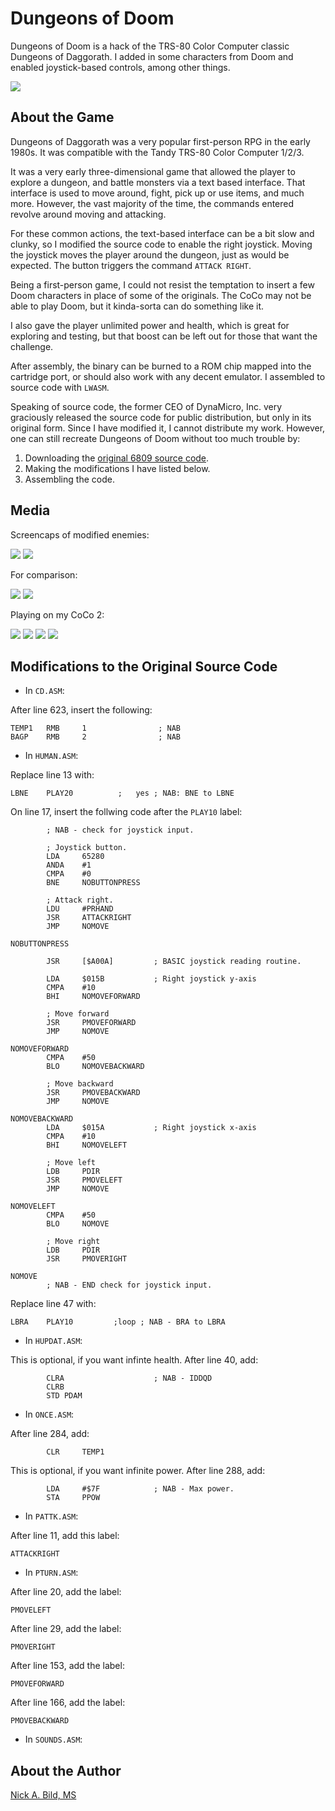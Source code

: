 # Dungeons of Doom

Dungeons of Doom is a hack of the TRS-80 Color Computer classic Dungeons of Daggorath.  I added in some characters from Doom and enabled joystick-based controls, among other things.

![](https://raw.githubusercontent.com/nickbild/dungeons_of_doom/main/media/capture2.png)

## About the Game

Dungeons of Daggorath was a very popular first-person RPG in the early 1980s.  It was compatible with the Tandy TRS-80 Color Computer 1/2/3.

It was a very early three-dimensional game that allowed the player to explore a dungeon, and battle monsters via a text based interface.  That interface is used to move around, fight, pick up or use items, and much more.  However, the vast majority of the time, the commands entered revolve around moving and attacking.

For these common actions, the text-based interface can be a bit slow and clunky, so I modified the source code to enable the right joystick.  Moving the joystick moves the player around the dungeon, just as would be expected.  The button triggers the command `ATTACK RIGHT`.

Being a first-person game, I could not resist the temptation to insert a few Doom characters in place of some of the originals.  The CoCo may not be able to play Doom, but it kinda-sorta can do something like it.

I also gave the player unlimited power and health, which is great for exploring and testing, but that boost can be left out for those that want the challenge.

After assembly, the binary can be burned to a ROM chip mapped into the cartridge port, or should also work with any decent emulator.  I assembled to source code with `LWASM`.

Speaking of source code, the former CEO of DynaMicro, Inc. very graciously released the source code for public distribution, but only in its original form.  Since I have modified it, I cannot distribute my work.  However, one can still recreate Dungeons of Doom without too much trouble by:

1) Downloading the [original 6809 source code](https://github.com/MichaelSpencerJr/DungeonsOfDaggorath).
2) Making the modifications I have listed below.
3) Assembling the code.

## Media

Screencaps of modified enemies:

![](https://raw.githubusercontent.com/nickbild/dungeons_of_doom/main/media/capture1.png)
![](https://raw.githubusercontent.com/nickbild/dungeons_of_doom/main/media/capture2.png)

For comparison:

![](https://raw.githubusercontent.com/nickbild/dungeons_of_doom/main/media/capture1_comparison.png)
![](https://raw.githubusercontent.com/nickbild/dungeons_of_doom/main/media/capture2_comparison.png)


Playing on my CoCo 2:

![](https://raw.githubusercontent.com/nickbild/dungeons_of_doom/main/media/play1_sm.jpg)
![](https://raw.githubusercontent.com/nickbild/dungeons_of_doom/main/media/play2_sm.jpg)
![](https://raw.githubusercontent.com/nickbild/dungeons_of_doom/main/media/play3_sm.jpg)
![](https://raw.githubusercontent.com/nickbild/dungeons_of_doom/main/media/play4_sm.jpg)

## Modifications to the Original Source Code

- In `CD.ASM`:

After line 623, insert the following:

```
TEMP1   RMB     1                ; NAB
BAGP    RMB     2                ; NAB
```

- In `HUMAN.ASM`:

Replace line 13 with:

```
LBNE    PLAY20          ;   yes ; NAB: BNE to LBNE
```

On line 17, insert the follwing code after the `PLAY10` label:

```
        ; NAB - check for joystick input.

        ; Joystick button.
        LDA     65280
        ANDA    #1
        CMPA    #0
        BNE     NOBUTTONPRESS
        
        ; Attack right.
        LDU     #PRHAND
        JSR     ATTACKRIGHT
        JMP     NOMOVE

NOBUTTONPRESS

        JSR     [$A00A]         ; BASIC joystick reading routine.

        LDA     $015B           ; Right joystick y-axis
        CMPA    #10
        BHI     NOMOVEFORWARD

        ; Move forward
        JSR     PMOVEFORWARD
        JMP     NOMOVE

NOMOVEFORWARD
        CMPA    #50
        BLO     NOMOVEBACKWARD

        ; Move backward
        JSR     PMOVEBACKWARD
        JMP     NOMOVE

NOMOVEBACKWARD
        LDA     $015A           ; Right joystick x-axis
        CMPA    #10
        BHI     NOMOVELEFT

        ; Move left
        LDB     PDIR
        JSR     PMOVELEFT
        JMP     NOMOVE

NOMOVELEFT
        CMPA    #50
        BLO     NOMOVE

        ; Move right
        LDB     PDIR
        JSR     PMOVERIGHT

NOMOVE
        ; NAB - END check for joystick input.
```

Replace line 47 with:

```
LBRA    PLAY10         ;loop ; NAB - BRA to LBRA
```

- In `HUPDAT.ASM`:

This is optional, if you want infinte health.  After line 40, add:

```
        CLRA                    ; NAB - IDDQD
        CLRB
        STD PDAM
```

- In `ONCE.ASM`:

After line 284, add:

```
        CLR     TEMP1
```

This is optional, if you want infinite power.  After line 288, add:

```
        LDA     #$7F            ; NAB - Max power.
        STA     PPOW
```

- In `PATTK.ASM`:

After line 11, add this label:

```
ATTACKRIGHT
```

- In `PTURN.ASM`:

After line 20, add the label:

```
PMOVELEFT
```

After line 29, add the label:

```
PMOVERIGHT
```

After line 153, add the label:

```
PMOVEFORWARD
```

After line 166, add the label:

```
PMOVEBACKWARD
```

- In `SOUNDS.ASM`:

## About the Author

[Nick A. Bild, MS](https://nickbild79.firebaseapp.com/#!/)
